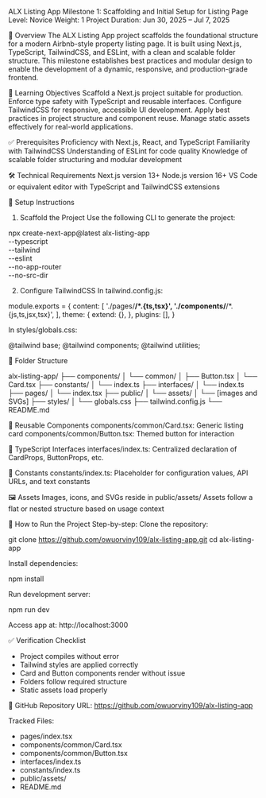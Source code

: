  ALX Listing App
Milestone 1: Scaffolding and Initial Setup for Listing Page
Level: Novice
Weight: 1
Project Duration: Jun 30, 2025 – Jul 7, 2025

📌 Overview
The ALX Listing App project scaffolds the foundational structure for a modern Airbnb-style property listing page. It is built using Next.js, TypeScript, TailwindCSS, and ESLint, with a clean and scalable folder structure. This milestone establishes best practices and modular design to enable the development of a dynamic, responsive, and production-grade frontend.

🎯 Learning Objectives
Scaffold a Next.js project suitable for production.
Enforce type safety with TypeScript and reusable interfaces.
Configure TailwindCSS for responsive, accessible UI development.
Apply best practices in project structure and component reuse.
Manage static assets effectively for real-world applications.

✅ Prerequisites
Proficiency with Next.js, React, and TypeScript
Familiarity with TailwindCSS
Understanding of ESLint for code quality
Knowledge of scalable folder structuring and modular development

🛠️ Technical Requirements
Next.js version 13+
Node.js version 16+
VS Code or equivalent editor with TypeScript and TailwindCSS extensions

🔧 Setup Instructions
1. Scaffold the Project
Use the following CLI to generate the project:

npx create-next-app@latest alx-listing-app \
  --typescript \
  --tailwind \
  --eslint \
  --no-app-router \
  --no-src-dir

2. Configure TailwindCSS
In tailwind.config.js:

module.exports = {
  content: [
    './pages/**/*.{ts,tsx}',
    './components/**/*.{js,ts,jsx,tsx}',
  ],
  theme: {
    extend: {},
  },
  plugins: [],
}

In styles/globals.css:

@tailwind base;
@tailwind components;
@tailwind utilities;

📁 Folder Structure

alx-listing-app/
├── components/
│   └── common/
│       ├── Button.tsx
│       └── Card.tsx
├── constants/
│   └── index.ts
├── interfaces/
│   └── index.ts
├── pages/
│   └── index.tsx
├── public/
│   └── assets/
│       └── [images and SVGs]
├── styles/
│   └── globals.css
├── tailwind.config.js
└── README.md

🔁 Reusable Components
components/common/Card.tsx: Generic listing card
components/common/Button.tsx: Themed button for interaction

🧩 TypeScript Interfaces
interfaces/index.ts: Centralized declaration of CardProps, ButtonProps, etc.

🧭 Constants
constants/index.ts: Placeholder for configuration values, API URLs, and text constants

🖼️ Assets
Images, icons, and SVGs reside in public/assets/
Assets follow a flat or nested structure based on usage context

📘 How to Run the Project
Step-by-step:
Clone the repository:

git clone https://github.com/owuorviny109/alx-listing-app.git
cd alx-listing-app

Install dependencies:

npm install

Run development server:

npm run dev

Access app at:
http://localhost:3000

✅ Verification Checklist
- Project compiles without error
- Tailwind styles are applied correctly
- Card and Button components render without issue
- Folders follow required structure
- Static assets load properly

🔗 GitHub Repository
URL: https://github.com/owuorviny109/alx-listing-app

Tracked Files:
- pages/index.tsx
- components/common/Card.tsx
- components/common/Button.tsx
- interfaces/index.ts
- constants/index.ts
- public/assets/
- README.md
